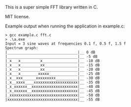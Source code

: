 This is a super simple FFT library written in C.

MIT license.

Example output when running the application in example.c:

```
> gcc example.c fft.c
> .\a.exe
Input = 3 sine waves at frequencies 0.1 f, 0.5 f, 1.5 f
Spectrum graph:
|________________________________|__ 0 dB
|________________________________|__ -5 dB
|_x___x_________x________________|__ -10 dB
|_x___x_________xx_______________|__ -15 dB
|_x___x_________xx_______________|__ -20 dB
|_x___x________xxxxx_____________|__ -25 dB
|_x__xxx______xxxxxxxxx__________|__ -30 dB
|_x__xxxx____xxxxxxxxxxxxxxxxxxxx|__ -35 dB
|_x_xxxxxx__xxxxxxxxxxxxxxxxxxxxx|__ -40 dB
|_x_xxxxxx__xxxxxxxxxxxxxxxxxxxxx|__ -45 dB
|_xxxxxxxxxxxxxxxxxxxxxxxxxxxxxxx|__ -50 dB
|xxxxxxxxxxxxxxxxxxxxxxxxxxxxxxxx|__ -55 dB
```